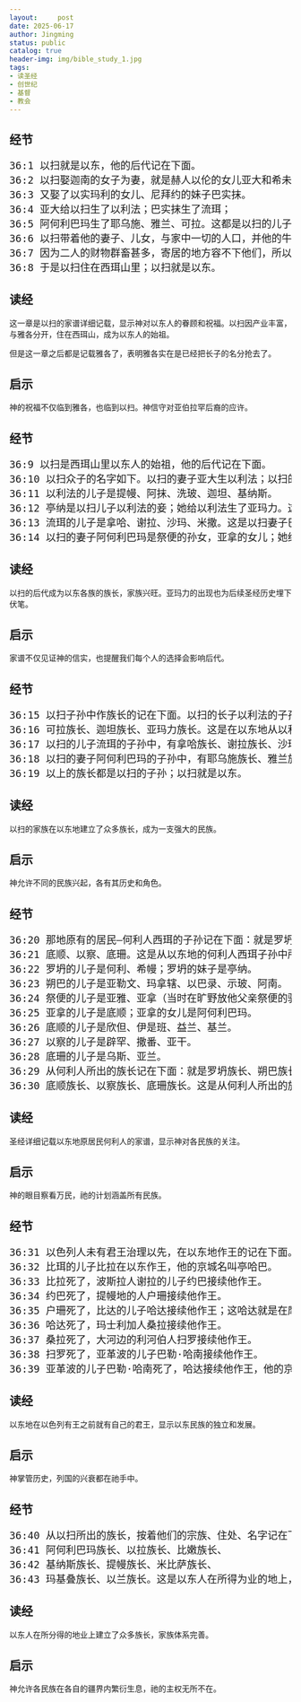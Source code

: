 ```yaml
---
layout:     post
date: 2025-06-17
author: Jingming
status: public
catalog: true
header-img: img/bible_study_1.jpg
tags:
- 读圣经
- 创世纪
- 基督
- 教会
---
```


## 经节
<pre style="font-size: 18px;">
36:1 以扫就是以东，他的后代记在下面。
36:2 以扫娶迦南的女子为妻，就是赫人以伦的女儿亚大和希未人祭便的孙女、亚拿的女儿阿何利巴玛，
36:3 又娶了以实玛利的女儿、尼拜约的妹子巴实抹。
36:4 亚大给以扫生了以利法；巴实抹生了流珥；
36:5 阿何利巴玛生了耶乌施、雅兰、可拉。这都是以扫的儿子，是在迦南地生的。
36:6 以扫带着他的妻子、儿女，与家中一切的人口，并他的牛羊、牲畜，和一切货财，就是他在迦南地所得的，往别处去，离了他兄弟雅各。
36:7 因为二人的财物群畜甚多，寄居的地方容不下他们，所以不能同居。
36:8 于是以扫住在西珥山里；以扫就是以东。
</pre>

## 读经

这一章是以扫的家谱详细记载，显示神对以东人的眷顾和祝福。以扫因产业丰富，与雅各分开，住在西珥山，成为以东人的始祖。

但是这一章之后都是记载雅各了，表明雅各实在是已经把长子的名分抢去了。

## 启示

神的祝福不仅临到雅各，也临到以扫。神信守对亚伯拉罕后裔的应许。

## 经节
<pre style="font-size: 18px;">
36:9 以扫是西珥山里以东人的始祖，他的后代记在下面。
36:10 以扫众子的名字如下。以扫的妻子亚大生以利法；以扫的妻子巴实抹生流珥。
36:11 以利法的儿子是提幔、阿抹、洗玻、迦坦、基纳斯。
36:12 亭纳是以扫儿子以利法的妾；她给以利法生了亚玛力。这是以扫的妻子亚大的子孙。
36:13 流珥的儿子是拿哈、谢拉、沙玛、米撒。这是以扫妻子巴实抹的子孙。
36:14 以扫的妻子阿何利巴玛是祭便的孙女，亚拿的女儿；她给以扫生了耶乌施、雅兰、可拉。
</pre>

## 读经

以扫的后代成为以东各族的族长，家族兴旺。亚玛力的出现也为后续圣经历史埋下伏笔。

## 启示

家谱不仅见证神的信实，也提醒我们每个人的选择会影响后代。

## 经节
<pre style="font-size: 18px;">
36:15 以扫子孙中作族长的记在下面。以扫的长子以利法的子孙中，有提幔族长、阿抹族长、洗玻族长、基纳斯族长、
36:16 可拉族长、迦坦族长、亚玛力族长。这是在以东地从以利法所出的族长，都是亚大的子孙。
36:17 以扫的儿子流珥的子孙中，有拿哈族长、谢拉族长、沙玛族长、米撒族长。这是在以东地从流珥所出的族长，都是以扫妻子巴实抹的子孙。
36:18 以扫的妻子阿何利巴玛的子孙中，有耶乌施族长、雅兰族长、可拉族长。这是从以扫妻子，亚拿的女儿，阿何利巴玛子孙中所出的族长。
36:19 以上的族长都是以扫的子孙；以扫就是以东。
</pre>

## 读经

以扫的家族在以东地建立了众多族长，成为一支强大的民族。

## 启示

神允许不同的民族兴起，各有其历史和角色。


## 经节
<pre style="font-size: 18px;">
36:20 那地原有的居民—何利人西珥的子孙记在下面：就是罗坍、朔巴、祭便、亚拿、
36:21 底顺、以察、底珊。这是从以东地的何利人西珥子孙中所出的族长。
36:22 罗坍的儿子是何利、希幔；罗坍的妹子是亭纳。
36:23 朔巴的儿子是亚勒文、玛拿辖、以巴录、示玻、阿南。
36:24 祭便的儿子是亚雅、亚拿（当时在旷野放他父亲祭便的驴，遇着温泉的，就是这亚拿）。
36:25 亚拿的儿子是底顺；亚拿的女儿是阿何利巴玛。
36:26 底顺的儿子是欣但、伊是班、益兰、基兰。
36:27 以察的儿子是辟罕、撒番、亚干。
36:28 底珊的儿子是乌斯、亚兰。
36:29 从何利人所出的族长记在下面：就是罗坍族长、朔巴族长、祭便族长、亚拿族长、
36:30 底顺族长、以察族长、底珊族长。这是从何利人所出的族长，都在西珥地，按着宗族作族长。
</pre>

## 读经
圣经详细记载以东地原居民何利人的家谱，显示神对各民族的关注。

## 启示
神的眼目察看万民，祂的计划涵盖所有民族。


## 经节
<pre style="font-size: 18px;">
36:31 以色列人未有君王治理以先，在以东地作王的记在下面。
36:32 比珥的儿子比拉在以东作王，他的京城名叫亭哈巴。
36:33 比拉死了，波斯拉人谢拉的儿子约巴接续他作王。
36:34 约巴死了，提幔地的人户珊接续他作王。
36:35 户珊死了，比达的儿子哈达接续他作王；这哈达就是在摩押地杀败米甸人的，他的京城名叫亚未得。
36:36 哈达死了，玛士利加人桑拉接续他作王。
36:37 桑拉死了，大河边的利河伯人扫罗接续他作王。
36:38 扫罗死了，亚革波的儿子巴勒·哈南接续他作王。
36:39 亚革波的儿子巴勒·哈南死了，哈达接续他作王，他的京城名叫巴乌；他的妻子名叫米希她别，是米·萨合的孙女，玛特列的女儿。
</pre>

## 读经
以东地在以色列有王之前就有自己的君王，显示以东民族的独立和发展。

## 启示
神掌管历史，列国的兴衰都在祂手中。


## 经节
<pre style="font-size: 18px;">
36:40 从以扫所出的族长，按着他们的宗族、住处、名字记在下面：就是亭纳族长、亚勒瓦族长、耶帖族长、
36:41 阿何利巴玛族长、以拉族长、比嫩族长、
36:42 基纳斯族长、提幔族长、米比萨族长、
36:43 玛基叠族长、以兰族长。这是以东人在所得为业的地上，按着他们的住处。（所有的族长都是以东人的始祖以扫的后代。）
</pre>

## 读经
以东人在所分得的地业上建立了众多族长，家族体系完善。

## 启示
神允许各民族在各自的疆界内繁衍生息，祂的主权无所不在。
